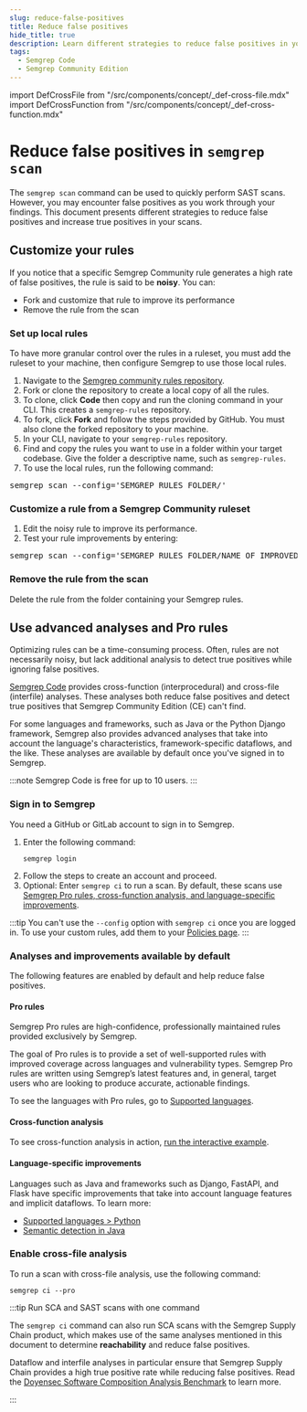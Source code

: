```yaml
---
slug: reduce-false-positives
title: Reduce false positives
hide_title: true
description: Learn different strategies to reduce false positives in your Semgrep CE scans.
tags:
  - Semgrep Code
  - Semgrep Community Edition
---
```


import DefCrossFile from "/src/components/concept/_def-cross-file.mdx"
import DefCrossFunction from "/src/components/concept/_def-cross-function.mdx"

# Reduce false positives in `semgrep scan`

The `semgrep scan` command can be used to quickly perform SAST scans. However, you may encounter false positives as you work through your findings. This document presents different strategies to reduce false positives and increase true positives in your scans.

## Customize your rules

If you notice that a specific Semgrep Community rule generates a high rate of false positives, the rule is said to be **noisy**. You can:

- Fork and customize that rule to improve its performance
- Remove the rule from the scan

### Set up local rules

To have more granular control over the rules in a ruleset, you must add the ruleset to your machine, then configure Semgrep to use those local rules.

1. Navigate to the [<i class="fas fa-external-link fa-xs"></i> Semgrep community rules repository](https://github.com/semgrep/semgrep-rules).
1. Fork or clone the repository to create a local copy of all the rules.
  1. To clone, click **Code** then copy and run the cloning command in your CLI. This creates a `semgrep-rules` repository.
  1. To fork, click **Fork** and follow the steps provided by GitHub. You must also clone the forked repository to your machine.
1. In your CLI, navigate to your `semgrep-rules` repository.
1. Find and copy the rules you want to use in a folder within your target codebase. Give the folder a descriptive name, such as `semgrep-rules`.
1. To use the local rules, run the following command:
<pre>semgrep scan --config='<span class="placeholder">SEMGREP_RULES_FOLDER/'</span></pre>

### Customize a rule from a Semgrep Community ruleset

1. Edit the noisy rule to improve its performance.
1. Test your rule improvements by entering:
<pre>semgrep scan --config='<span class="placeholder">SEMGREP_RULES_FOLDER</span>/<span class="placeholder">NAME_OF_IMPROVED_RULE</span>.yaml'</pre>

### Remove the rule from the scan

Delete the rule from the folder containing your Semgrep rules.

## Use advanced analyses and Pro rules

Optimizing rules can be a time-consuming process. Often, rules are not necessarily noisy, but lack additional analysis to detect true positives while ignoring false positives.

[Semgrep Code](/semgrep-code/overview/) provides cross-function (interprocedural) and cross-file (interfile) analyses. These analyses both reduce false positives and detect true positives that Semgrep Community Edition (CE) can't find.

For some languages and frameworks, such as Java or the Python Django framework, Semgrep also provides advanced analyses that take into account the language's characteristics, framework-specific dataflows, and the like. These analyses are available by default once you've signed in to Semgrep.

:::note
Semgrep Code is free for up to 10 users.
:::

### Sign in to Semgrep

You need a GitHub or GitLab account to sign in to Semgrep.

1. Enter the following command:
    ```
    semgrep login
    ```
1. Follow the steps to create an account and proceed.
1. Optional: Enter `semgrep ci` to run a scan. By default, these scans use [Semgrep Pro rules, cross-function analysis, and language-specific improvements](#analyses-and-improvements-available-by-default).

:::tip
You can't use the `--config` option with `semgrep ci` once you are logged in. To use your custom rules, add them to your [<i class="fas fa-external-link fa-xs"></i> Policies page](https://semgrep.dev/orgs/-/policies).
:::

### Analyses and improvements available by default

The following features are enabled by default and help reduce false positives.

#### Pro rules

Semgrep Pro rules are high-confidence, professionally maintained rules provided exclusively by Semgrep.

The goal of Pro rules is to provide a set of well-supported rules with improved coverage across languages and vulnerability types. Semgrep Pro rules are written using Semgrep’s latest features and, in general, target users who are looking to produce accurate, actionable findings.

To see the languages with Pro rules, go to [Supported languages](/supported-languages#language-maturity-summary).

#### Cross-function analysis

<DefCrossFunction />

 To see cross-function analysis in action, [run the interactive example](/semgrep-code/semgrep-pro-engine-intro#cross-function-example).

#### Language-specific improvements

Languages such as Java and frameworks such as Django, FastAPI, and Flask have specific improvements that take into account language features and implicit dataflows. To learn more:

- [Supported languages > Python](/semgrep-code/supported-languages-python)
- [Semantic detection in Java](/semgrep-code/java)

### Enable cross-file analysis

<DefCrossFile />

To run a scan with cross-file analysis, use the following command:
```
semgrep ci --pro
```
:::tip Run SCA and SAST scans with one command

The `semgrep ci` command can also run SCA scans with the Semgrep Supply Chain product, which makes use of the same analyses mentioned in this document to determine **reachability** and reduce false positives.

Dataflow and interfile analyses in particular ensure that Semgrep Supply Chain provides a high true positive rate while reducing false positives. Read the [<i class="fas fa-external-link fa-xs"></i> Doyensec Software Composition Analysis Benchmark](https://www.doyensec.com/resources/Doyensec_Software_Composition_Analysis_Benchmark.pdf) to learn more.

:::
